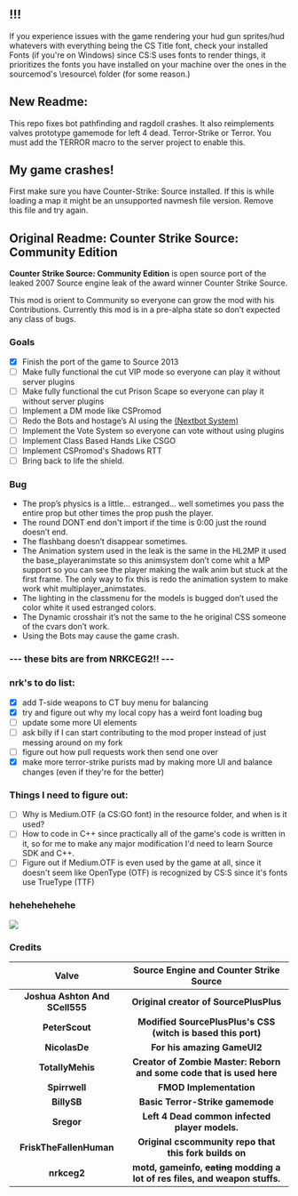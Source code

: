 ## !!!
If you experience issues with the game rendering your hud gun sprites/hud whatevers with everything being the CS Title font, check your installed Fonts (if you're on Windows) since CS:S uses fonts to render things, it prioritizes the fonts you have installed on your machine over the ones in the sourcemod's \resource\ folder (for some reason.)

## New Readme:
This repo fixes bot pathfinding and ragdoll crashes. It also reimplements valves prototype gamemode for left 4 dead. Terror-Strike or Terror.
You must add the TERROR macro to the server project to enable this.

## My game crashes!
First make sure you have Counter-Strike: Source installed.
If this is while loading a map it might be an unsupported navmesh file version. Remove this file and try again.

## Original Readme: Counter Strike Source: Community Edition

**Counter Strike Source: Community Edition** is open source port of the leaked 2007 Source engine leak of the award winner Counter Strike Source. 

This mod is orient to Community so everyone can grow the mod with his Contributions.
Currently this mod is in a pre-alpha state so don’t expected any class of bugs.

### Goals

- [x] Finish the port of the game to Source 2013
- [ ] Make fully functional the cut VIP mode so everyone can play it without server plugins
- [ ] Make fully functional the cut Prison Scape so everyone can play it without server plugins
- [ ] Implement a DM mode like CSPromod
- [ ] Redo the Bots and hostage’s AI using the [(Nextbot System)](https://developer.valvesoftware.com/wiki/NextBot)
- [ ] Implement the Vote System so everyone can vote without using plugins
- [ ] Implement Class Based Hands Like CSGO
- [ ] Implement CSPromod's Shadows RTT
- [ ] Bring back to life the shield.

### Bug

- The prop’s physics is a little... estranged... well sometimes you pass the entire prop but other times the prop push the player.
- The round DONT end don't import if the time is 0:00 just the round doesn’t end.
- The flashbang doesn’t disappear sometimes.
- The Animation system used in the leak is the same in the HL2MP it used the base_playeranimstate so this animsystem don’t come whit a MP support so you can see the player making the walk anim but stuck at the first frame.
  The only way to fix this is redo the animation system to make work whit multiplayer_animstates.
- The lighting in the classmenu for the models is bugged don’t used the color white it used estranged colors.
- The Dynamic crosshair it’s not the same to the he original CSS someone of the cvars don’t work.
- Using the Bots may cause the game crash. 

### --- these bits are from NRKCEG2!! ---

### nrk's to do list:
 - [x] add T-side weapons to CT buy menu for balancing
 - [x] try and figure out why my local copy has a weird font loading bug
 - [ ] update some more UI elements
 - [ ] ask billy if I can start contributing to the mod proper instead of just messing around on my fork
 - [ ] figure out how pull requests work then send one over
 - [x] make more terror-strike purists mad by making more UI and balance changes (even if they're for the better)

### Things I need to figure out:

- [ ] Why is Medium.OTF (a CS:GO font) in the resource folder, and when is it used?
- [ ] How to code in C++ since practically all of the game's code is written in it, so for me to make any major modification I'd need to learn Source SDK and C++.
- [ ] Figure out if Medium.OTF is even used by the game at all, since it doesn't seem like OpenType (OTF) is recognized by CS:S since it's fonts use TrueType (TTF)

### hehehehehehe
<img src="https://github.com/nrkceg2/terrorstrike/blob/main/~misc-whatevers/funny-number.png?raw=true">

### Credits

|           **Valve**            |           Source Engine and Counter Strike Source            |
| :----------------------------: | :----------------------------------------------------------: |
| **Joshua Ashton And SCell555** |            **Original creator of SourcePlusPlus**            |
|         **PeterScout**         | **Modified SourcePlusPlus's CSS (witch is based this port)** |
|         **NicolasDe**          |                 **For his amazing GameUI2**                  |
|        **TotallyMehis**        | **Creator of Zombie Master: Reborn and some code that is used here** |
|         **Spirrwell**          |                   **FMOD Implementation**                    |
|         **BillySB**          |                   **Basic Terror-Strike gamemode**                    |
|         **Sregor**          |                   **Left 4 Dead common infected player models.**                    |
|   **FriskTheFallenHuman**   |                **Original cscommunity repo that this fork builds on**    |
|         **nrkceg2**         |     **motd, gameinfo, ~~eating~~ modding a lot of res files, and weapon stuffs.**       |
